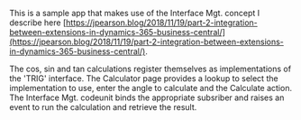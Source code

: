 This is a sample app that makes use of the Interface Mgt. concept I describe here [https://jpearson.blog/2018/11/19/part-2-integration-between-extensions-in-dynamics-365-business-central/](https://jpearson.blog/2018/11/19/part-2-integration-between-extensions-in-dynamics-365-business-central/).

The cos, sin and tan calculations register themselves as implementations of the 'TRIG' interface. The Calculator page provides a lookup to select the implementation to use, enter the angle to calculate and the Calculate action. The Interface Mgt. codeunit binds the appropriate subsriber and raises an event to run the calculation and retrieve the result.
